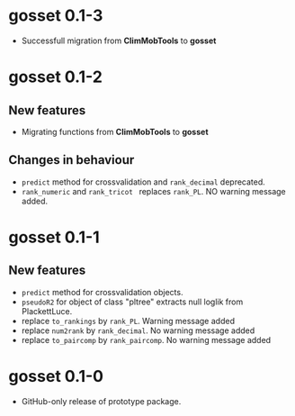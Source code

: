 # gosset 0.1-3

* Successfull migration from **ClimMobTools** to **gosset**

# gosset 0.1-2

## New features

* Migrating functions from **ClimMobTools** to **gosset**

## Changes in behaviour

* `predict` method for crossvalidation and `rank_decimal` deprecated.
* `rank_numeric` and `rank_tricot ` replaces `rank_PL`. NO warning message added.

# gosset 0.1-1

## New features

* `predict` method for crossvalidation objects.
* `pseudoR2` for object of class "pltree" extracts null loglik from PlackettLuce.
* replace `to_rankings` by `rank_PL`. Warning message added
* replace `num2rank` by `rank_decimal`. No warning message added
* replace `to_paircomp` by `rank_paircomp`. No warning message added


# gosset 0.1-0

* GitHub-only release of prototype package.